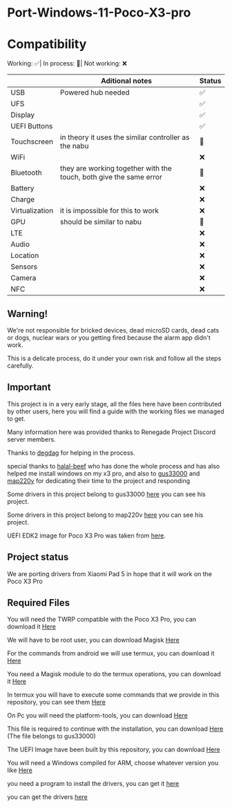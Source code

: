 # Port-Windows-11-Poco-X3-pro 

# Compatibility

Working: ✅|
In process: 🔶️|
Not working: ❌

|| Aditional notes | Status |
|---------------|------------------------|--------------------------|
| USB | Powered hub needed | ✅|
| UFS |  | ✅|
| Display |  | ✅|
| UEFI Buttons |  | ✅|
| Touchscreen | in theory it uses the similar controller as the nabu | 🔶️|
| WiFi |  | ❌|
| Bluetooth | they are working together with the touch, both give the same error | 🔶️|
| Battery |  | ❌|
| Charge |  | ❌|
| Virtualization | it is impossible for this to work | ❌|
| GPU | should be similar to nabu | 🔶️|
| LTE |  | ❌|
| Audio |  | ❌|
| Location |  | ❌|
| Sensors |  | ❌|
| Camera |  | ❌|
| NFC |  | ❌|

## Warning!
We're not responsible for bricked devices, dead microSD cards, dead cats or dogs, nuclear wars or you getting fired because the alarm app didn't work.

This is a delicate process, do it under your own risk and follow all the steps carefully.

## Important

This project is in a very early stage, all the files here have been contributed by other users, here you will find a guide with the working files we managed to get.

Many information here was provided thanks to Renegade Project Discord server members.

Thanks to [degdag](https://GitHub.com/degdag) for helping in the process.

special thanks to [halal-beef](https://github.com/halal-beef) who has done the whole process and has also helped me install windows on my x3 pro, and also to [gus33000](https://GitHub.com/gus33000) and [map220v](https://GitHub.com/map220v) for dedicating their time to the project and responding

Some drivers in this project belong to gus33000 [here](https://github.com/WOA-Project/SurfaceDuo-Drivers) you can see his project.

Some drivers in this project belong to map220v [here](https://github.com/map220v/MiPad5-Drivers) you can see his project.

UEFI EDK2 image for Poco X3 Pro was taken from [here](https://github.com/halal-beef/MU-sm8150pkg/actions/runs/3164583519).

## Project status

We are porting drivers from Xiaomi Pad 5 in hope that it will work on the Poco X3 Pro

## Required Files

You will need the TWRP compatible with the Poco X3 Pro, you can download it [Here](https://twrp.me/xiaomi/xiaomipocox3pro.html)

We will have to be root user, you can download Magisk [Here](https://github.com/topjohnwu/Magisk)

For the commands from android we will use termux, you can download it [Here](https://play.google.com/store/apps/details?id=com.termux&hl=es_419&gl=US)

You need a Magisk module to do the termux operations, you can download it [Here](https://github.com/evdenis/disk)

In termux you will have to execute some commands that we provide in this repository, you can see them [Here](https://github.com/Icesito68/Port-Windows-11-Poco-X3-pro/tree/main/commands/termux)

On Pc you will need the platform-tools, you can download [Here](https://developer.android.com/studio/releases/platform-tools)

This file is required to continue with the installation, you can download [Here](https://www.mediafire.com/file/bvibrl34nawl2wg/msc.sh/file) (The file belongs to gus33000)

The UEFI Image have been built by this repository, you can download [Here](https://github.com/Icesito68/Port-Windows-11-Poco-X3-pro/tree/main/Uefi)

You will need a Windows compiled for ARM, choose whatever version you like [Here](https://uupdump.net/)

you need a program to install the drivers, you can get it [here](https://github.com/WOA-Project/DriverUpdater/releases/)

you can get the drivers [here](https://github.com/halal-beef/MiPad5-Drivers)
